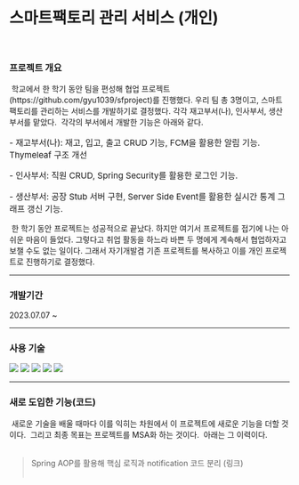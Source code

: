 <br/>

# 스마트팩토리 관리 서비스 (개인)
<br/>

### 프로젝트 개요
<p>&nbsp;학교에서 한 학기 동안 팀을 편성해 협업 프로젝트(<a>https://github.com/gyu1039/sfproject</a>)를 진행했다. 우리 팀 총 3명이고, 스마트 팩토리를 관리하는 서비스를 개발하기로 결정했다.
각각 재고부서(나), 인사부서, 생산부서를 맡았다.&nbsp; 각각의 부서에서 개발한 기능은 아래와 같다.</p>
<p style="font-size: 108%;" data-ke-size="size16">- 재고부서(나): 재고, 입고, 출고 CRUD 기능, FCM을 활용한 알림 기능. Thymeleaf 구조 개선</p>
<p style="font-size: 108%;" data-ke-size="size16">- 인사부서: 직원 CRUD, Spring Security를 활용한 로그인 기능.</p>
<p style="font-size: 108%;" data-ke-size="size16">- 생산부서: 공장 Stub 서버 구현, Server Side Event를 활용한 실시간 통계 그래프 갱신 기능.</p>
<p>&nbsp;한 학기 동안 프로젝트는 성공적으로 끝났다. 하지만 여기서 프로젝트를 접기에 나는 아쉬운 마음이 들었다. 그렇다고 취업 활동을 하느라 바쁜 두 명에게 계속해서 협업하자고 보챌 수도 없는 일이다. 그래서 자기개발겸 기존 프로젝트를 복사하고 이를 개인 프로젝트로 진행하기로 결정했다.&nbsp;</p>

---
### 개발기간
2023.07.07 ~
  
---
### 사용 기술
<div align="left">
  <img src="https://img.shields.io/badge/Java11-EA7E20?style=flat&logo=openjdk&logoColor=white" />
	<img src="https://img.shields.io/badge/SpringBoot-6DB33F?style=flat&logo=SpringBoot&logoColor=white" />
  <img src="https://img.shields.io/badge/Maven-C71A36?style=flat&logo=apachemaven&logoColor=white" />
  <img src="https://img.shields.io/badge/mysql-4479A1?style=flat&logo=mysql&logoColor=white" />
  <img src="https://img.shields.io/badge/JPA-59666C?style=flat&logo=hibernate&logoColor=white" />
</div>

---
### 새로 도입한 기능(코드)
&nbsp;새로운 기술을 배울 때마다 이를 익히는 차원에서 이 프로젝트에 새로운 기능을 더할 것이다.&nbsp; 그리고 최종 목표는 프로젝트를 MSA화 하는 것이다.&nbsp; 아래는 그 이력이다. 
</br></br>
<blockquote data-ke-style="style2">Spring AOP를 활용해 핵심 로직과 notification 코드 분리 (링크)<br /><br /></blockquote>

<br/>
